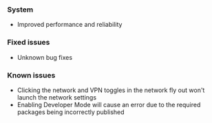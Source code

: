 ### System
- Improved performance and reliability

### Fixed issues
- Unknown bug fixes

### Known issues
- Clicking the network and VPN toggles in the network fly out won't launch the network settings
- Enabling Developer Mode will cause an error due to the required packages being incorrectly published